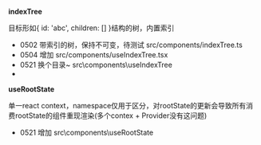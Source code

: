 **indexTree**

目标形如{ id: 'abc', children: [] }结构的树，内置索引
- 0502 带索引的树，保持不可变，待测试 src/components/indexTree.ts
- 0504 增加 src/components/useIndexTree.tsx
- 0521 换个目录~ src\components\useIndexTree
- 
**useRootState**

单一react context，namespace仅用于区分，对rootState的更新会导致所有消费rootState的组件重现渲染(多个contex + Provider没有这问题)
- 0521 增加 src\components\useRootState
